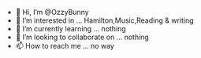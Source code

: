 - 👋 Hi, I’m @OzzyBunny
- 👀 I’m interested in ... Hamilton,Music,Reading & writing
- 🌱 I’m currently learning ... nothing
- 💞️ I’m looking to collaborate on ... nothing
- 📫 How to reach me ... no way

<!---
OzzyBunny/OzzyBunny is a ✨ special ✨ repository because its `README.md` (this file) appears on your GitHub profile.
You can click the Preview link to take a look at your changes.
--->
